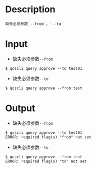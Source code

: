 # Description
```
缺失必须参数`--from`，`--to`
```
# Input
- 缺失必须参数`--from`
```
$ qoscli query approve --to test01
```
- 缺失必须参数`--to`
```
$ qoscli query approve --from test
```
# Output
- 缺失必须参数`--from`
```
$ qoscli query approve --to test01
ERROR: required flag(s) "from" not set
```
- 缺失必须参数`--to`
```
$ qoscli query approve --from test
ERROR: required flag(s) "to" not set
```